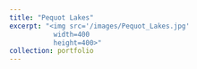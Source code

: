 ```yaml
---
title: "Pequot Lakes"
excerpt: "<img src='/images/Pequot_Lakes.jpg'
           width=400
           height=400>"
collection: portfolio
---
```


 
